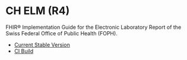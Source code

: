 # CH ELM (R4)
FHIR® Implementation Guide for the Electronic Laboratory Report of the Swiss Federal Office of Public Health (FOPH).

* [Current Stable Version](https://fhir.ch/ig/ch-elm/index.html)
* [CI Build](https://build.fhir.org/ig/ahdis/ch-elm/branches/master/index.html)

